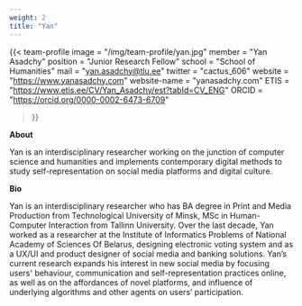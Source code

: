 ```yaml
---
weight: 2
title: "Yan"
---
```


{{< team-profile 
image = "/img/team-profile/yan.jpg"
member = "Yan Asadchy"
position = "Junior Research Fellow"
school = "School of Humanities"
mail = "yan.asadchy@tlu.ee"
twitter = "cactus_606"
website = "https://www.yanasadchy.com"
website-name = "yanasadchy.com"
ETIS = "https://www.etis.ee/CV/Yan_Asadchy/est?tabId=CV_ENG"
ORCID = "https://orcid.org/0000-0002-6473-6709"
 >}}   

**About**
  
Yan is an interdisciplinary researcher working on the junction of computer science and humanities and implements contemporary digital methods to study self-representation on social media platforms and digital culture.

**Bio**  
  
Yan is an interdisciplinary researcher who has BA degree in Print and Media Production from Technological University of Minsk, MSc in Human-Computer Interaction from Tallinn University. Over the last decade, Yan worked as a researcher at the Institute of Informatics Problems of National Academy of Sciences Of Belarus, designing electronic voting system and as a UX/UI and product designer of social media and banking solutions. Yan’s current research expands his interest in new social media by focusing users' behaviour, communication and self-representation practices online, as well as on the affordances of novel platforms, and influence of underlying algorithms and other agents on users’ participation.